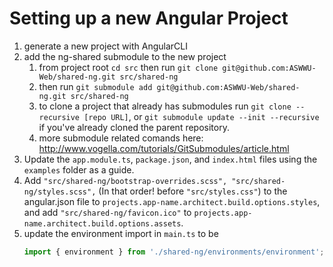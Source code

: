 # Setting up a new Angular Project

1. generate a new project with AngularCLI
2. add the ng-shared submodule to the new project
    1. from project root `cd src` then run `git clone git@github.com:ASWWU-Web/shared-ng.git src/shared-ng`
    2. then run `git submodule add git@github.com:ASWWU-Web/shared-ng.git src/shared-ng`
    3. to clone a project that already has submodules run `git clone --recursive [repo URL]`, or `git submodule update --init --recursive` if you've already cloned the parent repository.
    4. more submodule related comands here: http://www.vogella.com/tutorials/GitSubmodules/article.html
3. Update the `app.module.ts`, `package.json`, and `index.html` files using the `examples` folder as a guide.
4. Add `"src/shared-ng/bootstrap-overrides.scss", "src/shared-ng/styles.scss",` (In that order! before `"src/styles.css"`) to the angular.json file to `projects.app-name.architect.build.options.styles`, and add `"src/shared-ng/favicon.ico"` to `projects.app-name.architect.build.options.assets`.
5. update the environment import in `main.ts` to be 
   ```typescript
   import { environment } from './shared-ng/environments/environment';
   ```